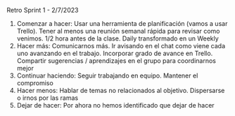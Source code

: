 Retro Sprint 1 - 2/7/2023
1. Comenzar a hacer: Usar una herramienta de planificación (vamos a usar Trello). Tener al menos una reunión semanal rápida para revisar como venimos.  1/2 hora antes de la clase. Daily transformado en un Weekly
2. Hacer más: Comunicarnos más.  Ir avisando en el chat como viene cada uno avanzando en el trabajo.  Incorporar grado de avance en Trello.  Compartir sugerencias / aprendizajes en el grupo para coordinarnos mejor 
3. Continuar haciendo: Seguir trabajando en equipo. Mantener el compromiso
4. Hacer menos: Hablar de temas no relacionados al objetivo. Dispersarse o irnos por las ramas
5. Dejar de hacer: Por ahora no hemos identificado que dejar de hacer